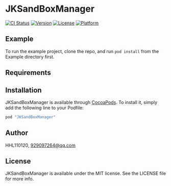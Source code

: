 # JKSandBoxManager

[![CI Status](http://img.shields.io/travis/HHL110120/JKSandBoxManager.svg?style=flat)](https://travis-ci.org/HHL110120/JKSandBoxManager)
[![Version](https://img.shields.io/cocoapods/v/JKSandBoxManager.svg?style=flat)](http://cocoapods.org/pods/JKSandBoxManager)
[![License](https://img.shields.io/cocoapods/l/JKSandBoxManager.svg?style=flat)](http://cocoapods.org/pods/JKSandBoxManager)
[![Platform](https://img.shields.io/cocoapods/p/JKSandBoxManager.svg?style=flat)](http://cocoapods.org/pods/JKSandBoxManager)

## Example

To run the example project, clone the repo, and run `pod install` from the Example directory first.

## Requirements

## Installation

JKSandBoxManager is available through [CocoaPods](http://cocoapods.org). To install
it, simply add the following line to your Podfile:

```ruby
pod "JKSandBoxManager"
```

## Author

HHL110120, 929097264@qq.com

## License

JKSandBoxManager is available under the MIT license. See the LICENSE file for more info.
